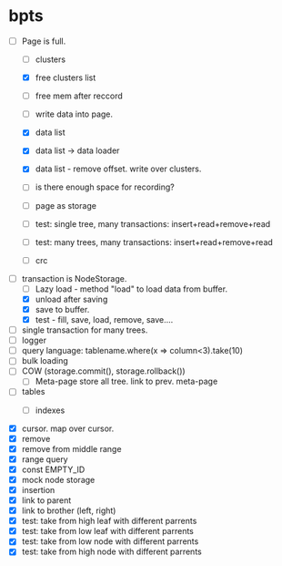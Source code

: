 # bpts

- [ ] Page is full.
  - [ ] clusters
   - [x] free clusters list
   - [ ] free mem after reccord
  - [ ] write data into page.
  - [x] data list
  - [x] data list -> data loader
  - [x] data list - remove offset. write over clusters.
  - [ ] is there enough space for recording?
  
  - [ ] page as storage
  - [ ] test: single tree, many transactions: insert+read+remove+read
  - [ ] test: many trees, many transactions: insert+read+remove+read
  - [ ] crc
- [ ] transaction is NodeStorage. 
  - [ ] Lazy load - method "load" to load data from buffer.
  - [x] unload after saving
  - [x] save to buffer.
  - [x] test - fill, save, load, remove, save.... 
- [ ] single transaction for many trees.
- [ ] logger
- [ ] query language: tablename.where(x => column<3).take(10)
- [ ] bulk loading
- [ ] COW (storage.commit(), storage.rollback())
   - [ ] Meta-page store all tree. link to prev. meta-page
- [ ] tables
   - [ ] indexes


- [x] cursor. map over cursor.
- [x] remove
- [x] remove from middle range
- [x] range query
- [x] const EMPTY_ID
- [x] mock node storage
- [x] insertion
- [x] link to parent
- [x] link to brother (left, right)
- [x] test: take from high leaf with different parrents
- [x] test: take from low leaf with different parrents
- [x] test: take from low node with different parrents
- [x] test: take from high node with different parrents